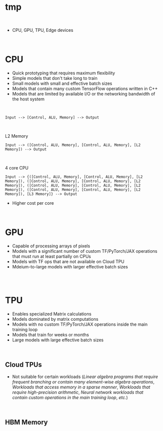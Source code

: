 # tmp

<br>

* CPU, GPU, TPU, Edge devices

<br>

# CPU

* Quick prototyping that requires maximum flexibility
* Simple models that don't take long to train
* Small models with small and effective batch sizes
* Models that contain many custom TensorFlow operations written in C++
* Models that are limited by available I/O or the networking bandwidth of the host system

<br>

```Text
Input --> [Control, ALU, Memory] --> Output
```

<br>

L2 Memory

```Text
Input --> ([Control, ALU, Memory], [Control, ALU, Memory], [L2 Memory]) --> Output
```

<br>

4 core CPU

```Text
Input --> {([Control, ALU, Memory], [Control, ALU, Memory], [L2 Memory]), ([Control, ALU, Memory], [Control, ALU, Memory], [L2 Memory]), ([Control, ALU, Memory], [Control, ALU, Memory], [L2 Memory]), ([Control, ALU, Memory], [Control, ALU, Memory], [L2 Memory]), [L3 Memory]} --> Output
```

* Higher cost per core

<br>

# GPU

* Capable of processing arrays of pixels
* Models with a significant number of custom TF/PyTorch/JAX operations that must run at least partially on CPUs
* Models with TF ops that are not available on Cloud TPU
* Mdeium-to-large models with larger effective batch sizes

```Text

```

<br>

# TPU

* Enables specialized Matrix calculations
* Models dominated by matrix computations
* Models with no custom TF/PyTorch/JAX operations inside the main training loop
* Models that train for weeks or months
* Large models with large effective batch sizes

<br>

## Cloud TPUs

* Not suitable for certain workloads (*Linear algebra programs that require frequent branching or contain many element-wise algebra operations*, *Workloads that access memory in a sparse manner*, *Workloads that require high-precision arithmetic*, *Neural network workloads that contain custom operations in the main training loop*, *etc.*)

<br>

## HBM Memory